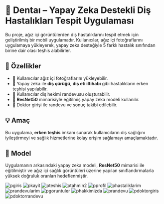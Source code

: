 # 🦷 Dentaı – Yapay Zeka Destekli Diş Hastalıkları Tespit Uygulaması

Bu proje, ağız içi görüntülerden diş hastalıklarını tespit etmek için geliştirilmiş bir mobil uygulamadır. Kullanıcılar, ağız içi fotoğraflarını uygulamaya yükleyerek, yapay zeka desteğiyle 5 farklı hastalık sınıfından birine dair olası teşhis alabilirler.

## 🚀 Özellikler

- 📸 Kullanıcılar ağız içi fotoğraflarını yükleyebilir.
- 🤖 Yapay zeka ile **diş çürüğü**, **diş eti iltihabı** gibi hastalıkların erken teşhisi yapılabilir.
- 📅 Kullanıcılar diş hekimi randevusu oluşturabilir.
- 🧠 **ResNet50** mimarisiyle eğitilmiş yapay zeka modeli kullanılır.
- 🎯 Doktor girişi ile randevu ve sonuç takibi edilebilir.
## 💡 Amaç

Bu uygulama, **erken teşhis** imkanı sunarak kullanıcıların diş sağlığını iyileştirmeyi ve sağlık hizmetlerine kolay erişim sağlamayı amaçlamaktadır. 

## 🔬 Model

Uygulamanın arkasındaki yapay zeka modeli, **ResNet50** mimarisi ile eğitilmiştir ve ağız içi sağlık görüntüleri üzerine yapılan sınıflandırmalarla yüksek doğruluk oranları hedeflenmiştir.

![pgiris](https://github.com/user-attachments/assets/b1264b8e-1200-4da4-ba0c-ff97467374bd)
![pkayit](https://github.com/user-attachments/assets/b87188d1-39be-49df-b437-80457b0564ef)
![pteshis](https://github.com/user-attachments/assets/b975c516-5a00-4a26-b4f7-4ba94930b7e4)
![ptahmin2](https://github.com/user-attachments/assets/84aa30ed-5310-4792-8fc5-18528cff87e5)
![pprofil](https://github.com/user-attachments/assets/0a084fd6-9ce8-471c-b239-6c90c93fa0fd)
![phastaliklarim](https://github.com/user-attachments/assets/a3627a79-f493-4bb6-b3a9-0b168f45183d)
![prandevularim](https://github.com/user-attachments/assets/e9b5deab-bfdc-4b1c-8853-7f9037adc985)
![pgoruntuler](https://github.com/user-attachments/assets/78eddd5a-226c-4461-b31c-b658f8c08c0f)
![phakkimizda](https://github.com/user-attachments/assets/facfda3b-2897-4000-bff0-2055d54b0847)
![prandevu](https://github.com/user-attachments/assets/1fa71b12-b20c-4563-a73b-a525021b9b4b)
![pdoktorgiris](https://github.com/user-attachments/assets/3c2ac39d-2085-4382-a659-87cfd6290738)
![pdoktorrandevu](https://github.com/user-attachments/assets/a78fc048-9b52-4eb1-9e10-6049ab63cde5)

















